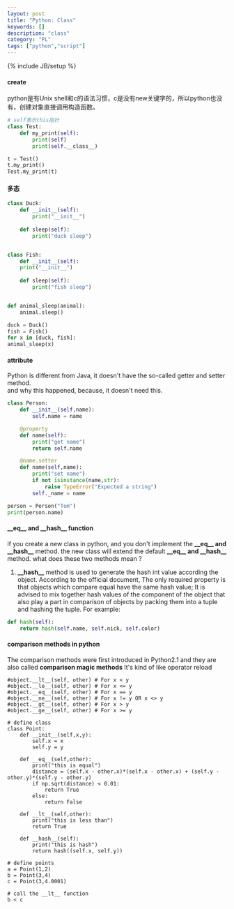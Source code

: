 ```yaml
---
layout: post
title: "Python: Class"
keywords: []
description: "class"
category: "PL"
tags: ["python","script"]
---
```

{% include JB/setup %}




#### create

python是有Unix shell和c的语法习惯，c是没有new关键字的，所以python也没有，创建对象直接调用构造函数。

```python
# self表示this指针
class Test:
    def my_print(self):
        print(self)
        print(self.__class__)

t = Test()
t.my_print()
Test.my_print(t)

```

#### 多态

```python
class Duck:
    def __init__(self):
	    print("__init__")
 
    def sleep(self):
        print("duck sleep")


class Fish:
    def __init__(self):
    print("__init__")
									        
    def sleep(self):
        print("fish sleep")


def animal_sleep(animal):
    animal.sleep()

duck = Duck()
fish = Fish()
for x in [duck, fish]:
animal_sleep(x)
```


#### attribute

Python is different from Java, it doesn't have the so-called getter and setter method. <br />
and why this happened, because, it doesn't need this.


```python
class Person:
    def __init__(self,name):
        self.name = name

    @property
    def name(self):
        print("get name")
        return self.name

    @name.setter
    def name(self,name):
        print("set name")
        if not isinstance(name,str):
            raise TypeError("Expected a string")
        self._name = name

person = Person("Tom")
print(person.name)
```


#### \_\_eq\_\_ and \_\_hash\_\_ function

if you create a new class in python, and you don't implement the **\_\_eq\_\_ and \_\_hash\_\_** method.
the new class will extend the default  **\_\_eq\_\_ and \_\_hash\_\_** method. what does these two methods
mean ?

1. **\_\_hash\_\_** method is used to generate the hash int value according the object.
According to the official document, The only required property is that objects which compare equal have the same hash value;
It is advised to mix together hash values of the component of the object that also play a part in comparison of objects by packing
them into a tuple and hashing the tuple. For example:

```python
def hash(self):
    return hash(self.name, self.nick, self.color)
```

#### comparison methods in python
The comparison methods were first introduced in Python2.1 and they are also called **comparison magic methods**
It's kind of like operator reload

```python3
#object.__lt__(self, other) # For x < y
#object.__le__(self, other) # For x <= y
#object.__eq__(self, other) # For x == y
#object.__ne__(self, other) # For x != y OR x <> y
#object.__gt__(self, other) # For x > y
#object.__ge__(self, other) # For x >= y

# define class
class Point:
    def __init__(self,x,y):
        self.x = x
        self.y = y
        
    def __eq__(self,other):
        print("this is equal")
        distance = (self.x - other.x)*(self.x - other.x) + (self.y - other.y)*(self.y - other.y)
        if np.sqrt(distance) < 0.01:
            return True
        else:
            return False
        
    def __lt__(self,other):
        print("this is less than")
        return True
        
    def __hash__(self):
        print("this is hash")
        return hash((self.x, self.y))

# define points
a = Point(1,2)
b = Point(3,4)
c = Point(3,4.0001)

# call the __lt__ function
b < c
```






